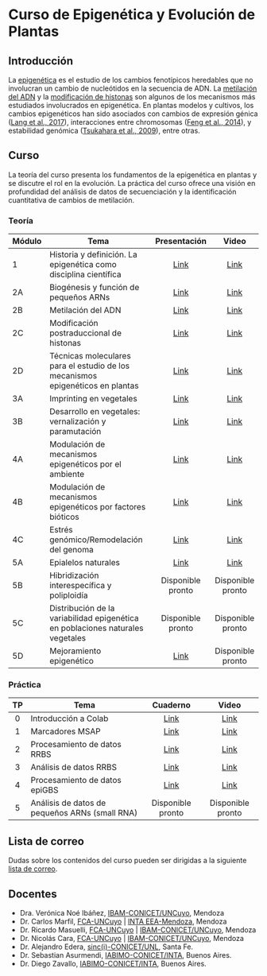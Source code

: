 # Curso de Epigenética y Evolución de Plantas

## Introducción

La [epigenética](https://es.wikipedia.org/wiki/Epigen%C3%A9tica) es el estudio
de los cambios fenotípicos heredables que no involucran un cambio de
nucleótidos en la secuencia de ADN. La
[metilación del ADN](https://es.wikipedia.org/wiki/Metilaci%C3%B3n_del_ADN) y
la [modificación de histonas](https://es.wikipedia.org/wiki/Histona) son
algunos de los mecanismos más estudiados involucrados en epigenética. En
plantas modelos y cultivos, los cambios epigenéticos han sido asociados con
cambios de expresión génica
([Lang et al., 2017](https://doi.org/10.1073/pnas.1705233114)), interacciones
entre chromosomas
([Feng et al., 2014](https://doi.org/10.1016/j.molcel.2014.07.008)), y
estabilidad genómica
([Tsukahara et al., 2009](https://doi.org/10.1038/nature08351)), entre otras.


## Curso

La teoría del curso presenta los fundamentos de la epigenética en plantas y se discutre el
rol en la evolución. La práctica del curso ofrece una visión en
profundidad del análisis de datos de secuenciación y la identificación
cuantitativa de cambios de metilación.


### Teoría

|Módulo| Tema | Presentación|Video|
|------|------|:-----------:|:---:|
|1|Historia y definición. La epigenética como disciplina científica|[Link](https://drive.google.com/file/d/1fweSgrwFSlHy4c46DBOU2EVs6mBUK2-K/view?usp=sharing)|[Link](https://www.youtube.com/watch?v=JshBZa1UhMU)|
|2A|Biogénesis y función de pequeños ARNs|[Link](https://drive.google.com/file/d/1d94eDFfmNGW4Gq2D9gf-ev3UDfFTUSTT/view?usp=sharing)|[Link](https://www.youtube.com/watch?v=JGWgIa_ro8A)|
|2B|Metilación del ADN|[Link](https://docs.google.com/presentation/d/170tVCqIaPEU-do_IqqakdOulH073u8EI5Cmk5wrpYCI/edit?usp=sharing)|[Link](https://www.youtube.com/watch?v=TR7LNADIBic)|
|2C|Modificación postraduccional de histonas|[Link](https://drive.google.com/file/d/1PheOfX3EQHISZOfyCtml6OYrHfsUZjO9/view?usp=sharing)|[Link](https://www.youtube.com/watch?v=kXPm7GnMn5U)|
|2D|Técnicas moleculares para el estudio de los mecanismos epigenéticos en plantas|[Link](https://prezi.com/view/28zV2tx9ZvyqQT0E748r/)|[Link](https://www.youtube.com/watch?v=dItr5QuU8nk)|
|3A|Imprinting en vegetales|[Link](https://docs.google.com/presentation/d/1nK1zycsBgnzj5BdV3OAPK54KOoDh9y26hd1fw_yw0VM/edit?usp=sharing)|[Link](https://youtu.be/S8ZfTzx8Vqk)|
|3B|Desarrollo en vegetales: vernalización y paramutación|[Link](https://drive.google.com/file/d/1xzqad1YEKzrmubRrwtENFfbLvOWcsyRP/view?usp=sharing)|[Link](https://youtu.be/f7ubLbfQozY)|
|4A|Modulación de mecanismos epigenéticos por el ambiente|[Link](https://drive.google.com/file/d/14YKWq0Otv8rsYyhC5IZ0619n2WVDApMO/view?usp=sharing)|[Link](https://youtu.be/vV0t4TWdplo)|
|4B|Modulación de mecanismos epigenéticos por factores bióticos|[Link](https://drive.google.com/file/d/1qstbcR_ml-iB-11lov0SXINFQR4NZgEE/view?usp=sharing)|[Link](https://youtu.be/piw9UfNgwdo)|
|4C|Estrés genómico/Remodelación del genoma|[Link](https://drive.google.com/file/d/1PbIdfR_Qlvu_EXS_CXpYw4LICjOqfGLW/view?usp=sharing)|[Link](https://youtu.be/YOecWKV3jXQ)|
|5A|Epialelos naturales|[Link](https://drive.google.com/file/d/1GhG0ORQ46Mi-R1Lx89-fywuG4Ql-GP5M/view?usp=sharing)|[Link](https://youtu.be/w6N5Vf_eUJk)|
|5B|Hibridización interespecífica y poliploidía|Disponible pronto|Disponible pronto|
|5C|Distribución de la variabilidad epigenética en poblaciones naturales vegetales|Disponible pronto|Disponible pronto|
|5D|Mejoramiento epigenético|[Link](https://drive.google.com/file/d/1QeNOSca9BFpZg4S-aLDwJvzsQHx8PsMR/view?usp=sharing)|Disponible pronto|

### Práctica

|TP |Tema|Cuaderno|Video|
|:-:|----|:------:|:---:|
|0|Introducción a Colab|[Link](https://colab.research.google.com/github/VeronicaNoe/EpiEvo/blob/main/cuadernos/TP0_espacio_de_trabajo.ipynb)|[Link](https://www.youtube.com/watch?v=SGhxVmaSjIs)|
|1|Marcadores MSAP| [Link](https://colab.research.google.com/github/VeronicaNoe/EpiEvo/blob/main/cuadernos/TP1_MSAP.ipynb)|[Link](https://www.youtube.com/watch?v=82X8gc0J6Oo)|
|2|Procesamiento de datos RRBS|[Link](https://colab.research.google.com/github/VeronicaNoe/EpiEvo/blob/main/cuadernos/TP2_RRBS.ipynb) |[Link](https://www.youtube.com/watch?v=pLodJ26Bfis)|
|3|Análisis de datos RRBS|[Link](https://colab.research.google.com/github/VeronicaNoe/EpiEvo/blob/main/cuadernos/TP3_RRBS.ipynb) |[Link](https://youtu.be/gbhjKhWV5IQ)|
|4|Procesamiento de datos epiGBS|[Link](https://colab.research.google.com/github/VeronicaNoe/EpiEvo/blob/main/cuadernos/TP4_epiGBS.ipynb)|[Link](https://youtu.be/MflNtRq0qBo)|
|5|Análisis de datos de pequeños ARNs (small RNA)|Disponible pronto |Disponible pronto|


## Lista de correo

Dudas sobre los contenidos del curso pueden ser dirigidas a la
siguiente [lista de correo](https://groups.google.com/g/epievo21).

## Docentes

- Dra. Verónica Noé Ibáñez, [IBAM-CONICET/UNCuyo](https://www.mendoza.conicet.gov.ar/portal/ibam/), Mendoza
- Dr. Carlos Marfil, [FCA-UNCuyo](http://www.fca.uncu.edu.ar/) | [INTA EEA-Mendoza](https://inta.gob.ar/mendoza), Mendoza
- Dr. Ricardo Masuelli, [FCA-UNCuyo](http://www.fca.uncu.edu.ar/) | [IBAM-CONICET/UNCuyo](https://www.mendoza.conicet.gov.ar/portal/ibam/), Mendoza
- Dr. Nicolás Cara, [FCA-UNCuyo](http://www.fca.uncu.edu.ar/) | [IBAM-CONICET/UNCuyo](https://www.mendoza.conicet.gov.ar/portal/ibam/), Mendoza
- Dr. Alejandro Edera, [sinc(i)-CONICET/UNL](http://sinc.unl.edu.ar/), Santa Fe.
- Dr. Sebastian Asurmendi, [IABIMO-CONICET/INTA](https://inta.gob.ar/instdebiotecnologia), Buenos Aires.
- Dr. Diego Zavallo, [IABIMO-CONICET/INTA](https://inta.gob.ar/instdebiotecnologia), Buenos Aires.
